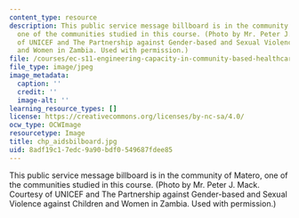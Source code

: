```yaml
---
content_type: resource
description: This public service message billboard is in the community of Matero,
  one of the communities studied in this course. (Photo by Mr. Peter J. Mack. Courtesy
  of UNICEF and The Partnership against Gender-based and Sexual Violence against Children
  and Women in Zambia. Used with permission.)
file: /courses/ec-s11-engineering-capacity-in-community-based-healthcare-fall-2005/8adf19c17edc9a90bdf0549687fdee85_chp_aidsbilboard.jpg
file_type: image/jpeg
image_metadata:
  caption: ''
  credit: ''
  image-alt: ''
learning_resource_types: []
license: https://creativecommons.org/licenses/by-nc-sa/4.0/
ocw_type: OCWImage
resourcetype: Image
title: chp_aidsbilboard.jpg
uid: 8adf19c1-7edc-9a90-bdf0-549687fdee85
---
```

This public service message billboard is in the community of Matero, one of the communities studied in this course. (Photo by Mr. Peter J. Mack. Courtesy of UNICEF and The Partnership against Gender-based and Sexual Violence against Children and Women in Zambia. Used with permission.)